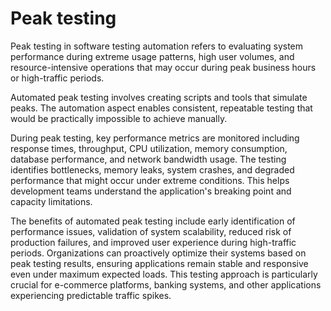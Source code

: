 # Peak testing

Peak testing in software testing automation refers to evaluating system performance during extreme usage patterns, high user volumes, and resource-intensive operations that may occur during peak business hours or high-traffic periods. 

Automated peak testing involves creating scripts and tools that simulate peaks. The automation aspect enables consistent, repeatable testing that would be practically impossible to achieve manually.

During peak testing, key performance metrics are monitored including response times, throughput, CPU utilization, memory consumption, database performance, and network bandwidth usage. The testing identifies bottlenecks, memory leaks, system crashes, and degraded performance that might occur under extreme conditions. This helps development teams understand the application's breaking point and capacity limitations.

The benefits of automated peak testing include early identification of performance issues, validation of system scalability, reduced risk of production failures, and improved user experience during high-traffic periods. Organizations can proactively optimize their systems based on peak testing results, ensuring applications remain stable and responsive even under maximum expected loads. This testing approach is particularly crucial for e-commerce platforms, banking systems, and other applications experiencing predictable traffic spikes.
